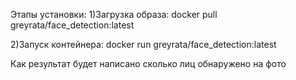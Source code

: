 Этапы установки:
1)Загрузка образа: docker pull greyrata/face_detection:latest 

2)Запуск контейнера: docker run greyrata/face_detection:latest

Как результат будет написано сколько лиц обнаружено на фото

